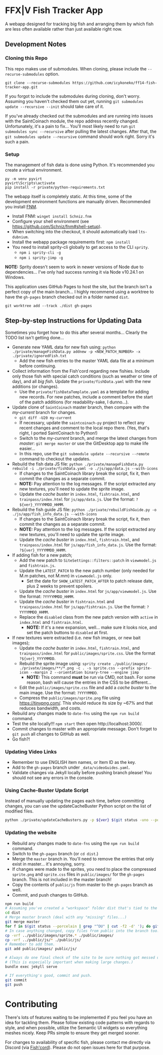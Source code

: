 # FFX|V Fish Tracker App
A webapp designed for tracking big fish and arranging them by which fish are less often available rather than just available right now.

## Development Notes
### Cloning this Repo
This repo makes use of submodules. When cloning, please include the `--recurse-submodules` option.

```
git clone --recurse-submodules https://github.com/icykoneko/ff14-fish-tracker-app.git
```

If you forgot to include the submodules during cloning, don't worry. Assuming you haven't checked them out yet, running `git submodules update --recursive --init` should take care of it.

If you've already checked out the submodules and are running into issues with the SaintCoinach module, the repo address recently changed. Unfortunately, it's a pain to fix... You'll most likely need to run `git submodules sync --recursive` after pulling the latest changes. After that, the `git submodules update --recursive` command should work right. Sorry it's such a pain.

### Setup
The management of fish data is done using Python. It's recommended you create a virtual environment.
```
py -m venv pyvirt
pyvirt\Scripts\activate
pip install -r private/python-requirements.txt
```

The webapp itself is completely static. At this time, some of the development environment functions are manually driven. Recommended you install [FNM](https://github.com/Schniz/fnm).

* Install FNM: `winget install Schniz.fnm`
* Configure your shell environment (see https://github.com/Schniz/fnm#shell-setup).
* When switching into the checkout, it should automatically load `lts-dubnium`.
* Install the webapp package requirements first: `npm install`
* You need to install sprity-cli globally to get access to the CLI `sprity`.
  * `npm i sprity-cli -g`
  * `npm i sprity-jimp -g`

**NOTE:** Sprity doesn't seem to work in newer versions of Node due to dependencies... I've only had success running it via Node v10.24.1 on Windows.

This application uses GitHub Pages to host the site, but the branch isn't a perfect copy of the main branch... I highly recommend using a worktree to have the `gh-pages` branch checked out in a folder named `dist`.
```
git worktree add --track ./dist gh-pages
```

## Step-by-step Instructions for Updating Data
Sometimes you forget how to do this after several months... Clearly the TODO list isn't getting done...

* Generate new YAML data for new fish using: `python ./private/manageFishData.py addnew -p <NEW_PATCH_NUMBER> -x ./private/ignoredFish.txt`
  * Add the new fish entries to the master YAML data file at a minimum before continuing.
* Collect information from the Fish'cord regarding new fishies. Include only those fish with special catch conditions (such as weather or time of day), and all *big fish*. Update the `private/fishData.yaml` with the new additions (or changes).
  * Use the `private/fishDataTemplate.yaml` as a template for adding new records. For new patches, include a comment before the start of the patch additions (for readability-sake, I dunno...).
* Update clone of `SaintCoinach` master branch, then compare with the *my-current* branch for changes.
  * `git diff -U20 my-current`
  * If necessary, update the `saintcoinach-py` project to reflect any recent changes and comment to the local repo there. (Yes, that's right, I ported SaintCoinach to Python!)
  * Switch to the *my-current* branch, and merge the latest changes from *master*: `git merge master` or use the GitDesktop app to make life easier...
  * In this repo, use the `git submodule update --recursive --remote` command to checkout the updates.
* Rebuild the fish data JS file: `python ./private/manageFishData.py rebuild -i ./private/fishData.yaml -o ./js/app/data.js --with-icons`
  * If changes to the SaintCoinach library break the script, fix it, then commit the changes as a separate commit.
  * **NOTE:** Pay attention to the log messages. If the script extracted any new textures, you'll need to update the sprite image.
  * Update the *cache buster* in `index.html`, `fishtrain.html`, and `trainpass/index.html` for `js/app/data.js`. Use the format: `?${ver}_YYYYMMDD_HHMM`.
* Rebuild the fish guide JS file: `python ./private/rebuildFishGuide.py -o ./js/app/fish_info_data.js --with-icons`
  * If changes to the SaintCoinach library break the script, fix it, then commit the changes as a separate commit.
  * **NOTE:** Pay attention to the log messages. If the script extracted any new textures, you'll need to update the sprite image.
  * Update the *cache buster* in `index.html`, `fishtrain.html`, and `trainpass/index.html` for `js/app/fish_info_data.js`. Use the format: `?${ver}_YYYYMMDD_HHMM`.
* If adding fish for a new patch;
  * Add the new patch to `SiteSettings::filters::patch` in `viewmodel.js` and `fishtrain.js`.
  * Update the `LATEST_PATCH` to the new patch number (only needed for M.m patches, not M.mm) in `viewmodel.js` only.
    * Set the date for `SHOW_LATEST_PATCH_AFTER` to patch release date, plus 2 weeks to prevent spoilers.
  * Update the *cache buster* in `index.html` for `js/app/viewmodel.js`. Use the format: `?YYYYMMDD_HHMM`.
  * Update the *cache buster* in `fishtrain.html` and `trainpass/index.html` for `js/app/fishtrain.js`. Use the format: `?YYYYMMDD_HHMM`.
  * Replace the `disabled` class from the new patch version with `active` in `index.html` and `fishtrain.html`.
    * **NOTE:** If it's a new expansion, well... make sure it looks nice, and set the patch buttons to `disabled` at first.
* If new textures were extracted (i.e. new fish images, or new bait images);
  * Update the *cache buster* in `index.html`, `fishtrain.html`, and `trainpass/index.html` for `public/images/sprite.css`. Use the format `?${ver}_YYYYMMDD`.
  * Rebuild the sprite image using: `sprity create ./public/images/ ./private/images/**/*.png -c . -s sprite.css --prefix sprite-icon --margin 2 --orientation binary-tree --engine jimp`
    * **NOTE:** This command **must** be run via CMD, not bash. For some reason, bash will cause the entries in the CSS to be different...
  * Edit the `public/images/sprite.css` file and add a *cache buster* to the main image. Use the format: `?YYYYMMDD`.
  * Compress the `public/images/sprite.png` file using https://tinypng.com/. This should reduce its size by ~67% and that reduces bandwidth, and costs.
* Rebuild any changes made to `date-fns` using the `npm run build` command.
* Test the site locally!!! `npm start` then open http://localhost:3000/.
* Commit changes to master with an appropriate message. Don't forget to `git push` all changes to GitHub as well.
* Go fish?!

### Updating Video Links
* Remember to use ENGLISH item names, or Item ID as the key.
* Add to the `gh-pages` branch under `_data/videoGuides.yaml`.
* Validate changes via Jekyll locally before pushing branch please! You should not see any errors in the console.

### Using Cache-Buster Update Script
Instead of manually updating the pages each time, before committing changes, you can use the updateCacheBuster Python script on the list of modified files.
```bash
python ./private/updateCacheBusters.py -p ${ver} $(git status -uno --porcelain=v1 | cut -c4-)
```

### Updating the website
* Rebuild any changes made to `date-fns` using the `npm run build` command.
* Switch to the `gh-pages` branch (or `cd dist`.)
* Merge the `master` branch in. You'll need to remove the entries that only exist in master... it's annoying, sorry.
* If changes were made to the sprites, you need to place the compressed `sprite.png` and `sprite.css` files in `public/images/` for the `gh-pages` branch. This is not included in the master branch!
* Copy the contents of `public/js` from master to the `gh-pages` branch as well.
* Commit, and push changes to GitHub.

```bash
npm run build
# Assuming you've created a "workspace" folder dist that's tied to the gh-pages branch...
cd dist
# Merge master branch (deal with any "missing" files...)
git merge master
for f in $(git status --porcelain | grep "^DU" | cut -f2 -d' '); do git rm $f; done
# In case anything changed, copy files from public into the branch too.
cp -vrf ../public/images/sprite.* ./public/images/
cp -vrf ../public/js/* ./public/js/
# Remember to add them.
git add public/images/ public/js/

# Always do one final check of the site to be sure nothing got messed up in the merge.
# (This is especially important when making large changes.)
bundle exec jekyll serve

# If everything's good, commit and push.
git commit
git push
```

# Contributing
There's lots of features waiting to be implemented if you feel you have an idea for tackling them. Please follow existing code patterns with regards to style, and when possible, utilize the Semantic UI widgets so everything meshes nicely. Keep PRs simple to ensure they get merged sooner.

For changes to availability of specific fish, please contact me directly via Discord (via [Fish'cord](https://discord.gg/fishcord)). Please do not open issues here for that purpose.
